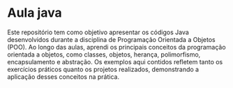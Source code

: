 # Aula java
 
Este repositório tem como objetivo apresentar os códigos Java desenvolvidos durante a disciplina de Programação Orientada a Objetos (POO). Ao longo das aulas, aprendi os principais conceitos da programação orientada a objetos, como classes, objetos, herança, polimorfismo, encapsulamento e abstração. Os exemplos aqui contidos refletem tanto os exercícios práticos quanto os projetos realizados, demonstrando a aplicação desses conceitos na prática.
